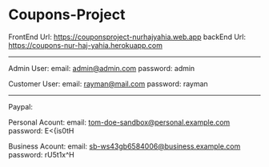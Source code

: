 # Coupons-Project

FrontEnd Url: https://couponsproject-nurhajyahia.web.app
backEnd Url: https://coupons-nur-haj-yahia.herokuapp.com

-----------------------------------------------------------------------------

Admin User:
email: admin@admin.com
password: admin

Customer User:
email: rayman@mail.com
password: rayman

-----------------------------------------------------------------------------

Paypal:

Personal Acount:
email: tom-doe-sandbox@personal.example.com
password: E<{is0tH

Business Acount:
email: sb-ws43gb6584006@business.example.com
password: rU5t1x^H
